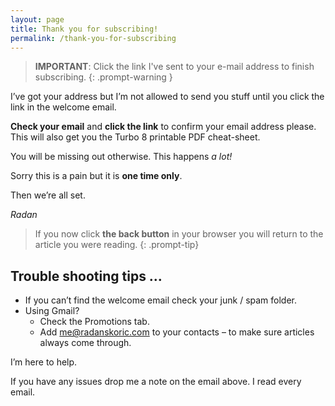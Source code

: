 ```yaml
---
layout: page
title: Thank you for subscribing!
permalink: /thank-you-for-subscribing
---
```


> **IMPORTANT**: Click the link I've sent to your e-mail address to finish subscribing.
{: .prompt-warning }

I’ve got your address but I’m not allowed to send you stuff until you click the link in the welcome email.

**Check your email** and **click the link** to confirm your email address please. This will also get you the Turbo 8 printable PDF cheat-sheet.

You will be missing out otherwise. This happens _a lot!_

Sorry this is a pain but it is **one time only**.

Then we’re all set.

_Radan_

> If you now click **the back button** in your browser you will return to the article you were reading.
{: .prompt-tip}

## Trouble shooting tips …

- If you can’t find the welcome email check your junk / spam folder.
- Using Gmail?
  + Check the Promotions tab.
  + Add [me@radanskoric.com](mailto:me@radanskoric.com) to your contacts – to make sure articles always come through.

I’m here to help.

If you have any issues drop me a note on the email above. I read every email.
